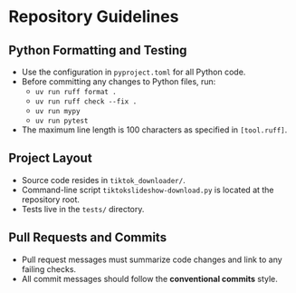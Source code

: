 # Repository Guidelines

## Python Formatting and Testing

- Use the configuration in `pyproject.toml` for all Python code.
- Before committing any changes to Python files, run:
  - `uv run ruff format .`
  - `uv run ruff check --fix .`
  - `uv run mypy`
  - `uv run pytest`
- The maximum line length is 100 characters as specified in `[tool.ruff]`.

## Project Layout

- Source code resides in `tiktok_downloader/`.
- Command-line script `tiktokslideshow-download.py` is located at the repository root.
- Tests live in the `tests/` directory.

## Pull Requests and Commits

- Pull request messages must summarize code changes and link to any failing checks.
- All commit messages should follow the **conventional commits** style.

